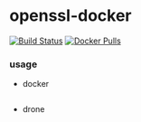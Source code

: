 # openssl-docker

[![Build Status](https://cloud.drone.io/api/badges/v7lin/openssl-docker/status.svg)](https://cloud.drone.io/v7lin/openssl-docker)
[![Docker Pulls](https://img.shields.io/docker/pulls/v7lin/openssl.svg)](https://hub.docker.com/r/v7lin/openssl)

### usage

* docker

````

````

* drone

````

````